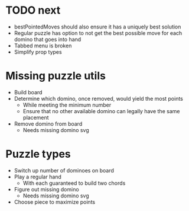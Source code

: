 # TODO next
* bestPointedMoves should also ensure it has a uniquely best solution
* Regular puzzle has option to not get the best possible move for each domino that goes into hand
* Tabbed menu is broken
* Simplify prop types

# Missing puzzle utils
* Build board
* Determine which domino, once removed, would yield the most points
    * While meeting the minimum number
    * Ensure that no other available domino can legally have the same placement
* Remove domino from board
    * Needs missing domino svg

# Puzzle types
* Switch up number of dominoes on board
* Play a regular hand
    * With each guaranteed to build two chords
* Figure out missing domino
    * Needs missing domino svg
* Choose piece to maximize points